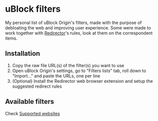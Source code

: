 # uBlock filters
My personal list of uBlock Origin's filters, made with the purpose of debloating the web and improving user experience. Some were made to work together with [Redirector](https://github.com/einaregilsson/Redirector)'s rules, look at them on the correspondent items.

## Installation
1. Copy the raw file URL(s) of the filter(s) you want to use
2. Open uBlock Origin's settings, go to "Filters lists" tab, roll down to "Import..." and paste the URLs, one per line
3. (Optional) Install the Redirector web browser extension and setup the suggested redirect rules

## Available filters
Check [Supported websites](https://github.com/riomccloud/ublock-filters/wiki/Supported-websites)
